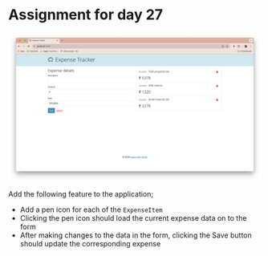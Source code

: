 # Assignment for day 27

![](./app.png)

Add the following feature to the application;

- Add a pen icon for each of the `ExpenseItem`
- Clicking the pen icon should load the current expense data on to the form
- After making changes to the data in the form, clicking the Save button should update the corresponding expense
